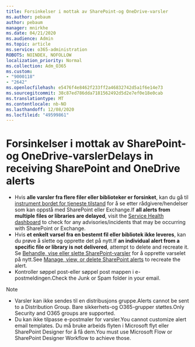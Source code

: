 ```yaml
---
title: Forsinkelser i mottak av SharePoint-og OneDrive-varsler
ms.author: pebaum
author: pebaum
manager: mnirkhe
ms.date: 04/21/2020
ms.audience: Admin
ms.topic: article
ms.service: o365-administration
ROBOTS: NOINDEX, NOFOLLOW
localization_priority: Normal
ms.collection: Adm_O365
ms.custom:
- "9000118"
- "2642"
ms.openlocfilehash: e5476f4e8462f233ff2a46832742d5a1f6e14e73
ms.sourcegitcommit: 38c87ed786dda7181562492d5d2e7ef0e18e0cab
ms.translationtype: MT
ms.contentlocale: nb-NO
ms.lasthandoff: 12/08/2020
ms.locfileid: "49599861"
---
```

# <a name="delays-in-receiving-sharepoint-and-onedrive-alerts"></a><span data-ttu-id="06349-102">Forsinkelser i mottak av SharePoint-og OneDrive-varsler</span><span class="sxs-lookup"><span data-stu-id="06349-102">Delays in receiving SharePoint and OneDrive alerts</span></span>

- <span data-ttu-id="06349-103">Hvis **alle varsler fra flere filer eller biblioteker er forsinket**, kan du gå til [instrument bordet for tjeneste tilstand](https://portal.office.com/adminportal/home?ref=/servicehealth) for å se etter rådgivere/hendelser som kan oppstå med SharePoint eller Exchange.</span><span class="sxs-lookup"><span data-stu-id="06349-103">If **all alerts from multiple files or libraries are delayed**, visit the [Service Health dashboard](https://portal.office.com/adminportal/home?ref=/servicehealth) to check for any advisories/incidents that may be occurring with SharePoint or Exchange.</span></span>
- <span data-ttu-id="06349-104">Hvis **et enkelt varsel fra en bestemt fil eller bibliotek ikke leveres**, kan du prøve å slette og opprette det på nytt.</span><span class="sxs-lookup"><span data-stu-id="06349-104">If **an individual alert from a specific file or library is not delivered**, attempt to delete and recreate it.</span></span> <span data-ttu-id="06349-105">Se [Behandle, vise eller slette SharePoint-varsler](https://support.microsoft.com/office/99dfb19c-9a90-4a8c-aba1-aa8c8afb0de2) for å opprette varselet på nytt.</span><span class="sxs-lookup"><span data-stu-id="06349-105">See [Manage, view, or delete SharePoint alerts](https://support.microsoft.com/office/99dfb19c-9a90-4a8c-aba1-aa8c8afb0de2) to recreate the alert.</span></span>
- <span data-ttu-id="06349-106">Kontroller søppel post-eller søppel post mappen i e-postmeldingen.</span><span class="sxs-lookup"><span data-stu-id="06349-106">Check the Junk or Spam folder in your email.</span></span>

> [!NOTE]
> - <span data-ttu-id="06349-107">Varsler kan ikke sendes til en distribusjons gruppe.</span><span class="sxs-lookup"><span data-stu-id="06349-107">Alerts cannot be sent to a Distribution Group.</span></span> <span data-ttu-id="06349-108">Bare sikkerhets-og O365-grupper støttes.</span><span class="sxs-lookup"><span data-stu-id="06349-108">Only Security and O365 groups are supported.</span></span>
> - <span data-ttu-id="06349-109">Du kan ikke tilpasse e-postmaler for varsler.</span><span class="sxs-lookup"><span data-stu-id="06349-109">You cannot customize alert email templates.</span></span> <span data-ttu-id="06349-110">Du må bruke arbeids flyten i Microsoft flyt eller SharePoint Designer for å få dem.</span><span class="sxs-lookup"><span data-stu-id="06349-110">You must use Microsoft Flow or SharePoint Designer Workflow to achieve those.</span></span>
